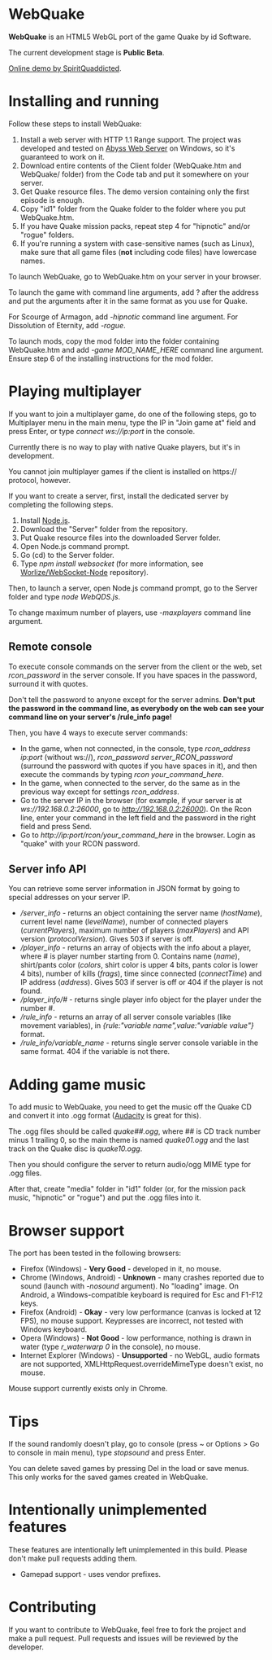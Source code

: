 # WebQuake

**WebQuake** is an HTML5 WebGL port of the game Quake by id Software.

The current development stage is **Public Beta**.

[Online demo by SpiritQuaddicted](http://quaddicted.com/forum/viewtopic.php?pid=438).

# Installing and running

Follow these steps to install WebQuake:

1. Install a web server with HTTP 1.1 Range support. The project was developed and tested on [Abyss Web Server](http://www.aprelium.com/abyssws/) on Windows, so it's guaranteed to work on it.
2. Download entire contents of the Client folder (WebQuake.htm and WebQuake/ folder) from the Code tab and put it somewhere on your server.
3. Get Quake resource files. The demo version containing only the first episode is enough.
4. Copy "id1" folder from the Quake folder to the folder where you put WebQuake.htm.
5. If you have Quake mission packs, repeat step 4 for "hipnotic" and/or "rogue" folders.
6. If you're running a system with case-sensitive names (such as Linux), make sure that all game files \(**not** including code files) have lowercase names.

To launch WebQuake, go to WebQuake.htm on your server in your browser.

To launch the game with command line arguments, add ? after the address and put the arguments after it in the same format as you use for Quake.

For Scourge of Armagon, add *-hipnotic* command line argument. For Dissolution of Eternity, add *-rogue*.

To launch mods, copy the mod folder into the folder containing WebQuake.htm and add *-game MOD_NAME_HERE* command line argument. Ensure step 6 of the installing instructions for the mod folder.

# Playing multiplayer

If you want to join a multiplayer game, do one of the following steps, go to Multiplayer menu in the main menu, type the IP in "Join game at" field and press Enter, or type *connect ws://ip:port* in the console.

Currently there is no way to play with native Quake players, but it's in development.

You cannot join multiplayer games if the client is installed on https:// protocol, however.

If you want to create a server, first, install the dedicated server by completing the following steps.

1. Install [Node.js](http://nodejs.org).
2. Download the "Server" folder from the repository.
3. Put Quake resource files into the downloaded Server folder.
3. Open Node.js command prompt.
4. Go (cd) to the Server folder.
5. Type *npm install websocket* (for more information, see [Worlize/WebSocket-Node](https://github.com/Worlize/WebSocket-Node) repository).

Then, to launch a server, open Node.js command prompt, go to the Server folder and type *node WebQDS.js*.

To change maximum number of players, use *-maxplayers* command line argument.

## Remote console

To execute console commands on the server from the client or the web, set *rcon_password* in the server console. If you have spaces in the password, surround it with quotes.

Don't tell the password to anyone except for the server admins. **Don't put the password in the command line, as everybody on the web can see your command line on your server's /rule_info page!**

Then, you have 4 ways to execute server commands:

* In the game, when not connected, in the console, type *rcon_address ip:port* (without ws://), *rcon_password server_RCON_password* (surround the password with quotes if you have spaces in it), and then execute the commands by typing *rcon your_command_here*.
* In the game, when connected to the server, do the same as in the previous way except for settings *rcon_address*.
* Go to the server IP in the browser (for example, if your server is at *ws://192.168.0.2:26000*, go to *http://192.168.0.2:26000*). On the Rcon line, enter your command in the left field and the password in the right field and press Send.
* Go to *http://ip:port/rcon/your_command_here* in the browser. Login as "quake" with your RCON password.

## Server info API

You can retrieve some server information in JSON format by going to special addresses on your server IP.

* */server_info* - returns an object containing the server name \(*hostName*), current level name \(*levelName*), number of connected players \(*currentPlayers*), maximum number of players \(*maxPlayers*) and API version \(*protocolVersion*). Gives 503 if server is off.
* */player_info* - returns an array of objects with the info about a player, where # is player number starting from 0. Contains name \(*name*), shirt/pants color \(*colors*, shirt color is upper 4 bits, pants color is lower 4 bits), number of kills \(*frags*), time since connected \(*connectTime*) and IP address \(*address*). Gives 503 if server is off or 404 if the player is not found.
* */player_info/#* - returns single player info object for the player under the number #.
* */rule_info* - returns an array of all server console variables (like movement variables), in *{rule:"variable name",value:"variable value"}* format.
* */rule_info/variable_name* - returns single server console variable in the same format. 404 if the variable is not there.

# Adding game music

To add music to WebQuake, you need to get the music off the Quake CD and convert it into .ogg format ([Audacity](http://audacity.sourceforge.net/) is great for this).

The .ogg files should be called *quake##.ogg*, where ## is CD track number minus 1 trailing 0, so the main theme is named *quake01.ogg* and the last track on the Quake disc is *quake10.ogg*.

Then you should configure the server to return audio/ogg MIME type for .ogg files.

After that, create "media" folder in "id1" folder (or, for the mission pack music, "hipnotic" or "rogue") and put the .ogg files into it.

# Browser support

The port has been tested in the following browsers:

* Firefox (Windows) - **Very Good** - developed in it, no mouse.
* Chrome (Windows, Android) - **Unknown** - many crashes reported due to sound (launch with *-nosound* argument). No "loading" image. On Android, a Windows-compatible keyboard is required for Esc and F1-F12 keys.
* Firefox (Android) - **Okay** - very low performance (canvas is locked at 12 FPS), no mouse support. Keypresses are incorrect, not tested with Windows keyboard.
* Opera (Windows) - **Not Good** - low performance, nothing is drawn in water (type *r_waterwarp 0* in the console), no mouse.
* Internet Explorer (Windows) - **Unsupported** - no WebGL, audio formats are not supported, XMLHttpRequest.overrideMimeType doesn't exist, no mouse.

Mouse support currently exists only in Chrome.

# Tips

If the sound randomly doesn't play, go to console (press ~ or Options > Go to console in main menu), type *stopsound* and press Enter.

You can delete saved games by pressing Del in the load or save menus. This only works for the saved games created in WebQuake.

# Intentionally unimplemented features

These features are intentionally left unimplemented in this build. Please don't make pull requests adding them.

* Gamepad support - uses vendor prefixes.

# Contributing

If you want to contribute to WebQuake, feel free to fork the project and make a pull request. Pull requests and issues will be reviewed by the developer.
